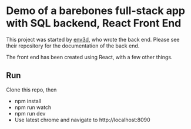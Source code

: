# Demo of a barebones full-stack app with SQL backend, React Front End

This project was started by [env3d]( https://github.com/env3d/full-stack-example-1 ), who wrote the back end. Please see their repository for the documentation of the back end.

The front end has been created using React, with a few other things.

## Run

Clone this repo, then

 * npm install
 * npm run watch
 * npm run dev
 * Use latest chrome and navigate to http://localhost:8090

